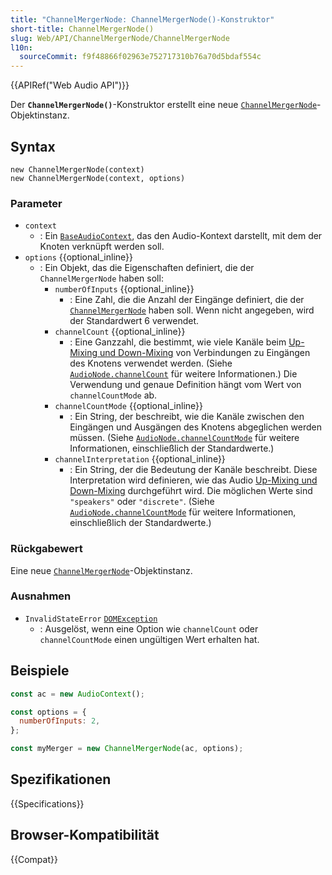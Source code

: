 ```yaml
---
title: "ChannelMergerNode: ChannelMergerNode()-Konstruktor"
short-title: ChannelMergerNode()
slug: Web/API/ChannelMergerNode/ChannelMergerNode
l10n:
  sourceCommit: f9f48866f02963e752717310b76a70d5bdaf554c
---
```


{{APIRef("Web Audio API")}}

Der **`ChannelMergerNode()`**-Konstruktor erstellt eine neue [`ChannelMergerNode`](/de/docs/Web/API/ChannelMergerNode)-Objektinstanz.

## Syntax

```js-nolint
new ChannelMergerNode(context)
new ChannelMergerNode(context, options)
```

### Parameter

- `context`
  - : Ein [`BaseAudioContext`](/de/docs/Web/API/BaseAudioContext), das den Audio-Kontext darstellt, mit dem der Knoten verknüpft werden soll.
- `options` {{optional_inline}}
  - : Ein Objekt, das die Eigenschaften definiert, die der `ChannelMergerNode` haben soll:
    - `numberOfInputs` {{optional_inline}}
      - : Eine Zahl, die die Anzahl der Eingänge definiert, die der [`ChannelMergerNode`](/de/docs/Web/API/ChannelMergerNode) haben soll. Wenn nicht angegeben, wird der Standardwert 6 verwendet.
    - `channelCount` {{optional_inline}}
      - : Eine Ganzzahl, die bestimmt, wie viele Kanäle beim [Up-Mixing und Down-Mixing](/de/docs/Web/API/Web_Audio_API/Basic_concepts_behind_Web_Audio_API#up-mixing_and_down-mixing) von Verbindungen zu Eingängen des Knotens verwendet werden.
        (Siehe [`AudioNode.channelCount`](/de/docs/Web/API/AudioNode/channelCount) für weitere Informationen.)
        Die Verwendung und genaue Definition hängt vom Wert von `channelCountMode` ab.
    - `channelCountMode` {{optional_inline}}
      - : Ein String, der beschreibt, wie die Kanäle zwischen
        den Eingängen und Ausgängen des Knotens abgeglichen werden müssen. (Siehe [`AudioNode.channelCountMode`](/de/docs/Web/API/AudioNode/channelCountMode) für weitere
        Informationen, einschließlich der Standardwerte.)
    - `channelInterpretation` {{optional_inline}}
      - : Ein String, der die Bedeutung der Kanäle beschreibt.
        Diese Interpretation wird definieren, wie das Audio
        [Up-Mixing und Down-Mixing](/de/docs/Web/API/Web_Audio_API/Basic_concepts_behind_Web_Audio_API#up-mixing_and_down-mixing) durchgeführt wird.
        Die möglichen Werte sind `"speakers"` oder `"discrete"`.
        (Siehe [`AudioNode.channelCountMode`](/de/docs/Web/API/AudioNode/channelCountMode) für weitere Informationen, einschließlich der Standardwerte.)

### Rückgabewert

Eine neue [`ChannelMergerNode`](/de/docs/Web/API/ChannelMergerNode)-Objektinstanz.

### Ausnahmen

- `InvalidStateError` [`DOMException`](/de/docs/Web/API/DOMException)
  - : Ausgelöst, wenn eine Option wie `channelCount` oder `channelCountMode` einen ungültigen Wert erhalten hat.

## Beispiele

```js
const ac = new AudioContext();

const options = {
  numberOfInputs: 2,
};

const myMerger = new ChannelMergerNode(ac, options);
```

## Spezifikationen

{{Specifications}}

## Browser-Kompatibilität

{{Compat}}
